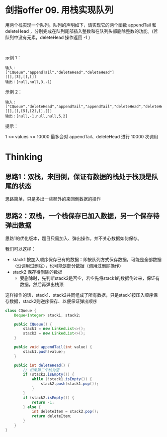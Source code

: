 # 剑指offer 09. 用栈实现队列  

用两个栈实现一个队列。队列的声明如下，请实现它的两个函数 appendTail 和 deleteHead ，分别完成在队列尾部插入整数和在队列头部删除整数的功能。(若队列中没有元素，deleteHead 操作返回 -1 )

 

示例 1：
```
输入：
["CQueue","appendTail","deleteHead","deleteHead"]
[[],[3],[],[]]
输出：[null,null,3,-1]
```

示例 2：
```
输入：
["CQueue","deleteHead","appendTail","appendTail","deleteHead","deleteHead"]
[[],[],[5],[2],[],[]]
输出：[null,-1,null,null,5,2]
```

提示：

1 <= values <= 10000
最多会对 appendTail、deleteHead 进行 10000 次调用

# Thinking  

## 思路1：双栈，来回倒，保证有数据的栈处于栈顶是队尾的状态

思路简单，只是多出一些额外的来回倒数据的操作

## 思路2：双栈，一个栈保存已加入数据，另一个保存待弹出数据 

思路1的优化版本，题目只需加入、弹出操作。并不关心数据如何保存。

我们可以这样：
- stack1 按加入顺序保存已有的数据：即按队列方式保存数据，可能是全部数据（没调用过删除），也可能是部分数据（调用过删除操作）  
- stack2 保存待删除的数据
    - 要删除时，先判断stack2是否空，若空先将stack1的数据倒过来，保证有数据，然后再弹出栈顶
    
这样操作的话，stack1、stack2共同组成了所有数据，只是stack1按压入顺序保存数据，stack2则逆序保存、以便保证弹出顺序  

```java
class CQueue {
    Deque<Integer> stack1, stack2;

    public CQueue() {
        stack1 = new LinkedList<>();
        stack2 = new LinkedList<>();
    }

    public void appendTail(int value) {
        stack1.push(value);
    }

    public int deleteHead() {
        // 如果第二个栈为空
        if (stack2.isEmpty()) {
            while (!stack1.isEmpty()) {
                stack2.push(stack1.pop());
            }
        } 
        if (stack2.isEmpty()) {
            return -1;
        } else {
            int deleteItem = stack2.pop();
            return deleteItem;
        }
    }
}
```